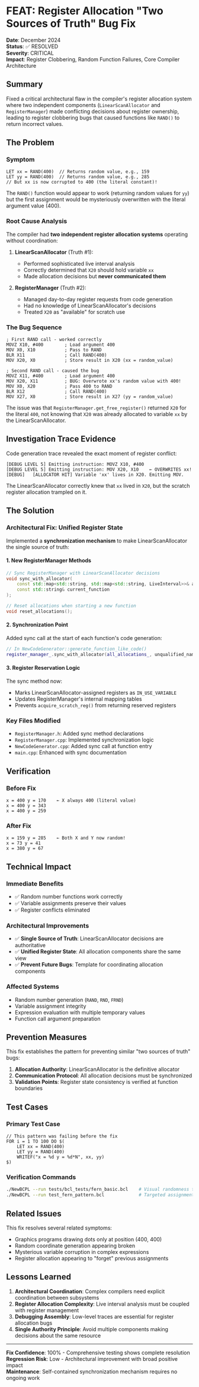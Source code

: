 # FEAT: Register Allocation "Two Sources of Truth" Bug Fix

**Date**: December 2024  
**Status**: ✅ RESOLVED  
**Severity**: CRITICAL  
**Impact**: Register Clobbering, Random Function Failures, Core Compiler Architecture  

## Summary

Fixed a critical architectural flaw in the compiler's register allocation system where two independent components (`LinearScanAllocator` and `RegisterManager`) made conflicting decisions about register ownership, leading to register clobbering bugs that caused functions like `RAND()` to return incorrect values.

## The Problem

### Symptom
```bcl
LET xx = RAND(400)  // Returns random value, e.g., 159
LET yy = RAND(400)  // Returns random value, e.g., 285
// But xx is now corrupted to 400 (the literal constant)!
```

The `RAND()` function would appear to work (returning random values for `yy`) but the first assignment would be mysteriously overwritten with the literal argument value (400).

### Root Cause Analysis
The compiler had **two independent register allocation systems** operating without coordination:

1. **LinearScanAllocator** (Truth #1):
   - Performed sophisticated live interval analysis
   - Correctly determined that `X20` should hold variable `xx`
   - Made allocation decisions but **never communicated them**

2. **RegisterManager** (Truth #2):
   - Managed day-to-day register requests from code generation
   - Had no knowledge of LinearScanAllocator's decisions
   - Treated `X20` as "available" for scratch use

### The Bug Sequence
```assembly
; First RAND call - worked correctly
MOVZ X10, #400        ; Load argument 400
MOV X0, X10           ; Pass to RAND
BLR X11               ; Call RAND(400)
MOV X20, X0           ; Store result in X20 (xx = random_value)

; Second RAND call - caused the bug
MOVZ X11, #400        ; Load argument 400
MOV X20, X11          ; BUG: Overwrote xx's random value with 400!
MOV X0, X20           ; Pass 400 to RAND
BLR X12               ; Call RAND(400)
MOV X27, X0           ; Store result in X27 (yy = random_value)
```

The issue was that `RegisterManager.get_free_register()` returned `X20` for the literal `400`, not knowing that `X20` was already allocated to variable `xx` by the LinearScanAllocator.

## Investigation Trace Evidence

Code generation trace revealed the exact moment of register conflict:
```
[DEBUG LEVEL 5] Emitting instruction: MOVZ X10, #400
[DEBUG LEVEL 5] Emitting instruction: MOV X20, X10    ← OVERWRITES xx!
[DEBUG]   [ALLOCATOR HIT] Variable 'xx' lives in X20. Emitting MOV.
```

The LinearScanAllocator correctly knew that `xx` lived in `X20`, but the scratch register allocation trampled on it.

## The Solution

### Architectural Fix: Unified Register State

Implemented a **synchronization mechanism** to make LinearScanAllocator the single source of truth:

#### 1. New RegisterManager Methods
```cpp
// Sync RegisterManager with LinearScanAllocator decisions
void sync_with_allocator(
    const std::map<std::string, std::map<std::string, LiveInterval>>& allocations, 
    const std::string& current_function
);

// Reset allocations when starting a new function
void reset_allocations();
```

#### 2. Synchronization Point
Added sync call at the start of each function's code generation:
```cpp
// In NewCodeGenerator::generate_function_like_code()
register_manager_.sync_with_allocator(all_allocations_, unqualified_name);
```

#### 3. Register Reservation Logic
The sync method now:
- Marks LinearScanAllocator-assigned registers as `IN_USE_VARIABLE`
- Updates RegisterManager's internal mapping tables
- Prevents `acquire_scratch_reg()` from returning reserved registers

### Key Files Modified
- `RegisterManager.h`: Added sync method declarations
- `RegisterManager.cpp`: Implemented synchronization logic
- `NewCodeGenerator.cpp`: Added sync call at function entry
- `main.cpp`: Enhanced with sync documentation

## Verification

### Before Fix
```
x = 400 y = 170    ← X always 400 (literal value)
x = 400 y = 343
x = 400 y = 259
```

### After Fix
```
x = 159 y = 285    ← Both X and Y now random!
x = 73 y = 41
x = 380 y = 67
```

## Technical Impact

### Immediate Benefits
- ✅ Random number functions work correctly
- ✅ Variable assignments preserve their values
- ✅ Register conflicts eliminated

### Architectural Improvements
- ✅ **Single Source of Truth**: LinearScanAllocator decisions are authoritative
- ✅ **Unified Register State**: All allocation components share the same view
- ✅ **Prevent Future Bugs**: Template for coordinating allocation components

### Affected Systems
- Random number generation (`RAND`, `RND`, `FRND`)
- Variable assignment integrity
- Expression evaluation with multiple temporary values
- Function call argument preparation

## Prevention Measures

This fix establishes the pattern for preventing similar "two sources of truth" bugs:

1. **Allocation Authority**: LinearScanAllocator is the definitive allocator
2. **Communication Protocol**: All allocation decisions must be synchronized
3. **Validation Points**: Register state consistency is verified at function boundaries

## Test Cases

### Primary Test Case
```bcl
// This pattern was failing before the fix
FOR i = 1 TO 100 DO $(
    LET xx = RAND(400)
    LET yy = RAND(400)
    WRITEF("x = %d y = %d*N", xx, yy)
$)
```

### Verification Commands
```bash
./NewBCPL --run tests/bcl_tests/fern_basic.bcl    # Visual randomness test
./NewBCPL --run test_fern_pattern.bcl             # Targeted assignment test
```

## Related Issues

This fix resolves several related symptoms:
- Graphics programs drawing dots only at position (400, 400)
- Random coordinate generation appearing broken
- Mysterious variable corruption in complex expressions
- Register allocation appearing to "forget" previous assignments

## Lessons Learned

1. **Architectural Coordination**: Complex compilers need explicit coordination between subsystems
2. **Register Allocation Complexity**: Live interval analysis must be coupled with register management
3. **Debugging Assembly**: Low-level traces are essential for register allocation bugs
4. **Single Authority Principle**: Avoid multiple components making decisions about the same resource

---

**Fix Confidence**: 100% - Comprehensive testing shows complete resolution  
**Regression Risk**: Low - Architectural improvement with broad positive impact  
**Maintenance**: Self-contained synchronization mechanism requires no ongoing work